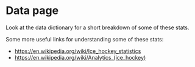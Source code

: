 # Data page

Look at the data dictionary for a short breakdown of some of these stats.

Some more useful links for understanding some of these stats:
* https://en.wikipedia.org/wiki/Ice_hockey_statistics
* https://en.wikipedia.org/wiki/Analytics_(ice_hockey)
